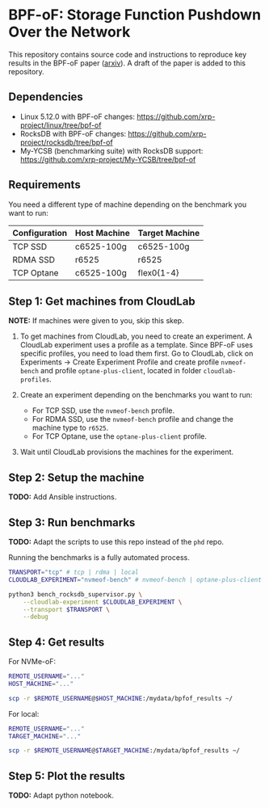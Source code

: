 # BPF-oF: Storage Function Pushdown Over the Network

This repository contains source code and instructions to reproduce key results
in the BPF-oF paper ([arxiv](https://arxiv.org/abs/2312.06808)). A draft of the paper is added to
this repository.

## Dependencies

- Linux 5.12.0 with BPF-oF changes:
  https://github.com/xrp-project/linux/tree/bpf-of
- RocksDB with BPF-oF changes:
  https://github.com/xrp-project/rocksdb/tree/bpf-of
- My-YCSB (benchmarking suite) with RocksDB support:
  https://github.com/xrp-project/My-YCSB/tree/bpf-of

## Requirements

You need a different type of machine depending on the benchmark you want to run:

| Configuration | Host Machine | Target Machine |
| - | - | - |
| TCP SSD | c6525-100g | c6525-100g |
| RDMA SSD | r6525 | r6525 |
| TCP Optane | c6525-100g | flex0{1-4} |

## Step 1: Get machines from CloudLab

**NOTE:** If machines were given to you, skip this skep.

1. To get machines from CloudLab, you need to create an experiment. A CloudLab
   experiment uses a profile as a template. Since BPF-oF uses specific profiles,
   you need to load them first. Go to CloudLab, click on Experiments -> Create Experiment Profile and create profile `nvmeof-bench` and profile `optane-plus-client`, located in folder `cloudlab-profiles`.

1. Create an experiment depending on the benchmarks you want to run:

    - For TCP SSD, use the `nvmeof-bench` profile.
    - For RDMA SSD, use the `nvmeof-bench` profile and change the machine type to `r6525`.
    - For TCP Optane, use the `optane-plus-client` profile.

1. Wait until CloudLab provisions the machines for the experiment.


## Step 2: Setup the machine

**TODO:** Add Ansible instructions.

## Step 3: Run benchmarks

**TODO:** Adapt the scripts to use this repo instead of the `phd` repo.

Running the benchmarks is a fully automated process.

```sh
TRANSPORT="tcp" # tcp | rdma | local
CLOUDLAB_EXPERIMENT="nvmeof-bench" # nvmeof-bench | optane-plus-client

python3 bench_rocksdb_supervisor.py \
    --cloudlab-experiment $CLOUDLAB_EXPERIMENT \
    --transport $TRANSPORT \
    --debug
```

## Step 4: Get results

For NVMe-oF:
```sh
REMOTE_USERNAME="..."
HOST_MACHINE="..."

scp -r $REMOTE_USERNAME@$HOST_MACHINE:/mydata/bpfof_results ~/
```

For local:
```sh
REMOTE_USERNAME="..."
TARGET_MACHINE="..."

scp -r $REMOTE_USERNAME@$TARGET_MACHINE:/mydata/bpfof_results ~/
```

## Step 5: Plot the results

**TODO:** Adapt python notebook.
